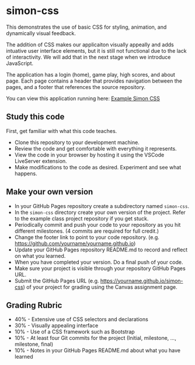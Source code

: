 # simon-css
This demonstrates the use of basic CSS for styling, animation, and dynamically visual feedback.

The addition of CSS makes our applicaiton visually appeally and adds intuative user interface elements, but it is still not functional due to the lack of interactivity. We will add that in the next stage when we introduce JavaScript.

The application has a login (home), game play, high scores, and about page. Each page contains a header that provides navigation between the pages, and a footer that references the source repository.

You can view this application running here: [Example Simon CSS](https://github.com/webprogramming260/simon-css)

## Study this code
First, get familiar with what this code teaches.

* Clone this repository to your development machine.
* Review the code and get comfortable with everything it represents.
* View the code in your browser by hosting it using the VSCode LiveServer extension.
* Make modifications to the code as desired. Experiment and see what happens.

## Make your own version

* In your GitHub Pages repository create a subdirectory named `simon-css`.
* In the `simon-css` directory create your own version of the project. Refer to the example class project repository if you get stuck. 
* Periodically commit and push your code to your repository as you hit different milestones. (4 commits are required for full credit.)
* Change the footer link to point to your code repository. (e.g. https://github.com/yourname/yourname.github.io)
* Update your GitHub Pages repository README.md to record and reflect on what you learned.
* When you have completed your version. Do a final push of your code.
* Make sure your project is visible through your repository GitHub Pages URL.
* Submit the GitHub Pages URL (e.g. https://yourname.github.io/simon-css) of your project for grading using the Canvas assignment page.

## Grading Rubric
* 40% - Extensive use of CSS selectors and declarations
* 30% - Visually appealing interface
* 10% - Use of a CSS framework such as Bootstrap
* 10% - At least four Git commits for the project (Initial, milestone, ..., milestone, final)
* 10% - Notes in your GitHub Pages README.md about what you have learned
